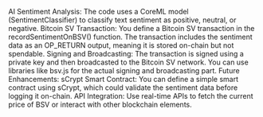 AI Sentiment Analysis:
The code uses a CoreML model (SentimentClassifier) to classify text sentiment as positive, neutral, or negative.
Bitcoin SV Transaction:
You define a Bitcoin SV transaction in the recordSentimentOnBSV() function.
The transaction includes the sentiment data as an OP_RETURN output, meaning it is stored on-chain but not spendable.
Signing and Broadcasting:
The transaction is signed using a private key and then broadcasted to the Bitcoin SV network. You can use libraries like bsv.js for the actual signing and broadcasting part.
Future Enhancements:
sCrypt Smart Contract: You can define a simple smart contract using sCrypt, which could validate the sentiment data before logging it on-chain.
API Integration: Use real-time APIs to fetch the current price of BSV or interact with other blockchain elements.
